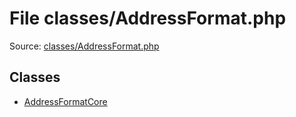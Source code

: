 File classes/AddressFormat.php
=========

Source: [classes/AddressFormat.php](https://github.com/PrestaShop/PrestaShop/blob/1.5.6.2/classes/AddressFormat.php)


Classes
-------

* [AddressFormatCore](class.AddressFormatCore.md)

